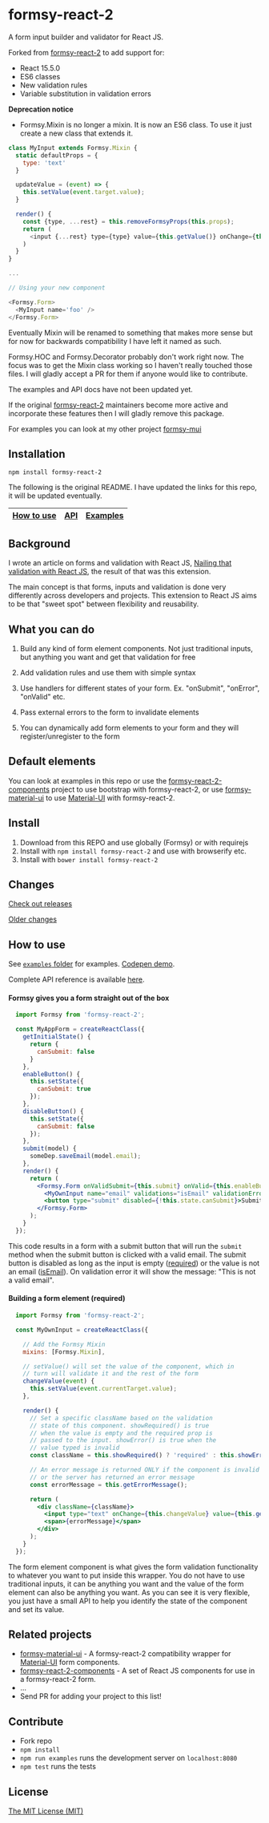 formsy-react-2
============

A form input builder and validator for React JS.

Forked from [formsy-react-2](https://github.com/christianalfoni/formsy-react-2) to add support for:

- React 15.5.0
- ES6 classes
- New validation rules
- Variable substitution in validation errors

**Deprecation notice**

- Formsy.Mixin is no longer a mixin.  It is now an ES6 class.  To use it just create a new class that extends it.

```js
class MyInput extends Formsy.Mixin {
  static defaultProps = {
    type: 'text'
  }

  updateValue = (event) => {
    this.setValue(event.target.value);
  }

  render() {
    const {type, ...rest} = this.removeFormsyProps(this.props);
    return (
      <input {...rest} type={type} value={this.getValue()} onChange={this.updateValue}/>
    )
  }
}

...

// Using your new component

<Formsy.Form>
  <MyInput name='foo' />
</Formsy.Form>
```

Eventually Mixin will be renamed to something that makes more sense but for now for backwards compatibility I have left it named as such.

Formsy.HOC and Formsy.Decorator probably don't work right now. The focus was to get the Mixin class working so I haven't really touched those files.  I will gladly accept a PR for them if anyone would like to contribute.

The examples and API docs have not been updated yet.

If the original [formsy-react-2](https://github.com/christianalfoni/formsy-react-2) maintainers become more active and incorporate these features then I will gladly remove this package.

For examples you can look at my other project [formsy-mui](https://github.com/st-andrew/formsy-mui)

## Installation

`npm install formsy-react-2`

The following is the original README.  I have updated the links for this repo, it will be updated eventually.

| [How to use](#how-to-use) | [API](/API.md) | [Examples](/examples) |
|---|---|---|

## <a name="background">Background</a>
I wrote an article on forms and validation with React JS, [Nailing that validation with React JS](http://christianalfoni.github.io/javascript/2014/10/22/nailing-that-validation-with-reactjs.html), the result of that was this extension.

The main concept is that forms, inputs and validation is done very differently across developers and projects. This extension to React JS aims to be that "sweet spot" between flexibility and reusability.

## What you can do

  1. Build any kind of form element components. Not just traditional inputs, but anything you want and get that validation for free

  2. Add validation rules and use them with simple syntax

  3. Use handlers for different states of your form. Ex. "onSubmit", "onError", "onValid" etc.

  4. Pass external errors to the form to invalidate elements

  5. You can dynamically add form elements to your form and they will register/unregister to the form

## Default elements
You can look at examples in this repo or use the [formsy-react-2-components](https://github.com/twisty/formsy-react-2-components) project to use bootstrap with formsy-react-2, or use [formsy-material-ui](https://github.com/mbrookes/formsy-material-ui) to use [Material-UI](http://material-ui.com/) with formsy-react-2.

## Install

  1. Download from this REPO and use globally (Formsy) or with requirejs
  2. Install with `npm install formsy-react-2` and use with browserify etc.
  3. Install with `bower install formsy-react-2`

## Changes

[Check out releases](https://github.com/st-andrew/formsy-mui/releases)

[Older changes](CHANGES.md)

## How to use

See [`examples` folder](/examples) for examples. [Codepen demo](http://codepen.io/semigradsky/pen/dYYpwv?editors=001).

Complete API reference is available [here](/API.md).

#### Formsy gives you a form straight out of the box

```jsx
  import Formsy from 'formsy-react-2';

  const MyAppForm = createReactClass({
    getInitialState() {
      return {
        canSubmit: false
      }
    },
    enableButton() {
      this.setState({
        canSubmit: true
      });
    },
    disableButton() {
      this.setState({
        canSubmit: false
      });
    },
    submit(model) {
      someDep.saveEmail(model.email);
    },
    render() {
      return (
        <Formsy.Form onValidSubmit={this.submit} onValid={this.enableButton} onInvalid={this.disableButton}>
          <MyOwnInput name="email" validations="isEmail" validationError="This is not a valid email" required/>
          <button type="submit" disabled={!this.state.canSubmit}>Submit</button>
        </Formsy.Form>
      );
    }
  });
```

This code results in a form with a submit button that will run the `submit` method when the submit button is clicked with a valid email. The submit button is disabled as long as the input is empty ([required](/API.md#required)) or the value is not an email ([isEmail](/API.md#validators)). On validation error it will show the message: "This is not a valid email".

#### Building a form element (required)
```jsx
  import Formsy from 'formsy-react-2';

  const MyOwnInput = createReactClass({

    // Add the Formsy Mixin
    mixins: [Formsy.Mixin],

    // setValue() will set the value of the component, which in
    // turn will validate it and the rest of the form
    changeValue(event) {
      this.setValue(event.currentTarget.value);
    },

    render() {
      // Set a specific className based on the validation
      // state of this component. showRequired() is true
      // when the value is empty and the required prop is
      // passed to the input. showError() is true when the
      // value typed is invalid
      const className = this.showRequired() ? 'required' : this.showError() ? 'error' : null;

      // An error message is returned ONLY if the component is invalid
      // or the server has returned an error message
      const errorMessage = this.getErrorMessage();

      return (
        <div className={className}>
          <input type="text" onChange={this.changeValue} value={this.getValue()}/>
          <span>{errorMessage}</span>
        </div>
      );
    }
  });
```
The form element component is what gives the form validation functionality to whatever you want to put inside this wrapper. You do not have to use traditional inputs, it can be anything you want and the value of the form element can also be anything you want. As you can see it is very flexible, you just have a small API to help you identify the state of the component and set its value.

## Related projects
- [formsy-material-ui](https://github.com/mbrookes/formsy-material-ui) - A formsy-react-2 compatibility wrapper for [Material-UI](http://material-ui.com/) form components.
- [formsy-react-2-components](https://github.com/twisty/formsy-react-2-components) - A set of React JS components for use in a formsy-react-2 form.
- ...
- Send PR for adding your project to this list!

## Contribute
- Fork repo
- `npm install`
- `npm run examples` runs the development server on `localhost:8080`
- `npm test` runs the tests

## License

[The MIT License (MIT)](/LICENSE)
